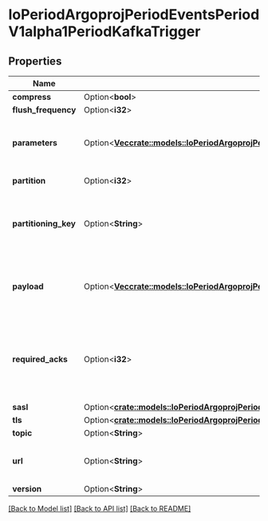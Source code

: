 # IoPeriodArgoprojPeriodEventsPeriodV1alpha1PeriodKafkaTrigger

## Properties

Name | Type | Description | Notes
------------ | ------------- | ------------- | -------------
**compress** | Option<**bool**> |  | [optional]
**flush_frequency** | Option<**i32**> |  | [optional]
**parameters** | Option<[**Vec<crate::models::IoPeriodArgoprojPeriodEventsPeriodV1alpha1PeriodTriggerParameter>**](io.argoproj.events.v1alpha1.TriggerParameter.md)> | Parameters is the list of parameters that is applied to resolved Kafka trigger object. | [optional]
**partition** | Option<**i32**> | Partition to write data to. | [optional]
**partitioning_key** | Option<**String**> | The partitioning key for the messages put on the Kafka topic. Defaults to broker url. +optional. | [optional]
**payload** | Option<[**Vec<crate::models::IoPeriodArgoprojPeriodEventsPeriodV1alpha1PeriodTriggerParameter>**](io.argoproj.events.v1alpha1.TriggerParameter.md)> | Payload is the list of key-value extracted from an event payload to construct the request payload. | [optional]
**required_acks** | Option<**i32**> | RequiredAcks used in producer to tell the broker how many replica acknowledgements Defaults to 1 (Only wait for the leader to ack). +optional. | [optional]
**sasl** | Option<[**crate::models::IoPeriodArgoprojPeriodEventsPeriodV1alpha1PeriodSaslConfig**](io.argoproj.events.v1alpha1.SASLConfig.md)> |  | [optional]
**tls** | Option<[**crate::models::IoPeriodArgoprojPeriodEventsPeriodV1alpha1PeriodTlsConfig**](io.argoproj.events.v1alpha1.TLSConfig.md)> |  | [optional]
**topic** | Option<**String**> |  | [optional]
**url** | Option<**String**> | URL of the Kafka broker, multiple URLs separated by comma. | [optional]
**version** | Option<**String**> |  | [optional]

[[Back to Model list]](../README.md#documentation-for-models) [[Back to API list]](../README.md#documentation-for-api-endpoints) [[Back to README]](../README.md)


